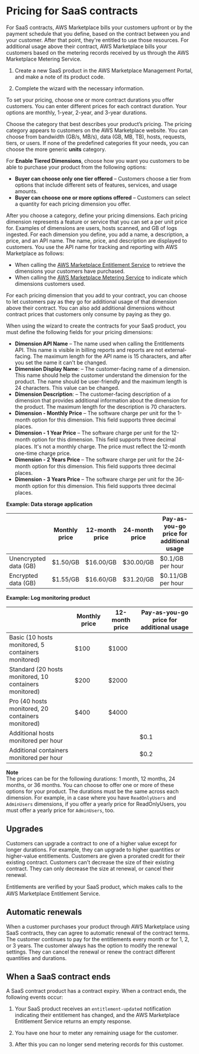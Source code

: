 # Pricing for SaaS contracts<a name="saas-contracts"></a>

 For SaaS contracts, AWS Marketplace bills your customers upfront or by the payment schedule that you define, based on the contract between you and your customer\. After that point, they're entitled to use those resources\. For additional usage above their contract, AWS Marketplace bills your customers based on the metering records received by us through the AWS Marketplace Metering Service\. 

1. Create a new SaaS product in the AWS Marketplace Management Portal, and make a note of its product code\.

1. Complete the wizard with the necessary information\.

To set your pricing, choose one or more contract durations you offer customers\. You can enter different prices for each contract duration\. Your options are monthly, 1\-year, 2\-year, and 3\-year durations\. 

 Choose the category that best describes your product’s pricing\. The pricing category appears to customers on the AWS Marketplace website\. You can choose from bandwidth \(GB/s, MB/s\), data \(GB, MB, TB\), hosts, requests, tiers, or users\. If none of the predefined categories fit your needs, you can choose the more generic **units** category\. 

For **Enable Tiered Dimensions**, choose how you want you customers to be able to purchase your product from the following options: 
+  **Buyer can choose only one tier offered** – Customers choose a tier from options that include different sets of features, services, and usage amounts\. 
+  **Buyer can choose one or more options offered** – Customers can select a quantity for each pricing dimension you offer\.

After you choose a category, define your pricing dimensions\. Each pricing dimension represents a feature or service that you can set a per unit price for\. Examples of dimensions are users, hosts scanned, and GB of logs ingested\. For each dimension you define, you add a name, a description, a price, and an API name\. The name, price, and description are displayed to customers\. You use the API name for tracking and reporting with AWS Marketplace as follows:
+ When calling the [AWS Marketplace Entitlement Service](https://docs.aws.amazon.com/marketplaceentitlement/latest/APIReference/Welcome.html) to retrieve the dimensions your customers have purchased\.
+ When calling the [AWS Marketplace Metering Service](https://docs.aws.amazon.com/marketplacemetering/latest/APIReference/Welcome.html) to indicate which dimensions customers used\.

 For each pricing dimension that you add to your contract, you can choose to let customers pay as they go for additional usage of that dimension above their contract\. You can also add additional dimensions without contract prices that customers only consume by paying as they go\.

When using the wizard to create the contracts for your SaaS product, you must define the following fields for your pricing dimensions:
+  **Dimension API Name** – The name used when calling the Entitlements API\. This name is visible in billing reports and reports are not external\-facing\. The maximum length for the API name is 15 characters, and after you set the name it can't be changed\. 
+  **Dimension Display Name**: – The customer\-facing name of a dimension\. This name should help the customer understand the dimension for the product\. The name should be user\-friendly and the maximum length is 24 characters\. This value can be changed\.
+  **Dimension Description**: – The customer\-facing description of a dimension that provides additional information about the dimension for the product\. The maximum length for the description is 70 characters\.
+  **Dimension \- Monthly Price** – The software charge per unit for the 1\-month option for this dimension\. This ﬁeld supports three decimal places\.
+  **Dimension \- 1 Year Price** – The software charge per unit for the 12\-month option for this dimension\. This ﬁeld supports three decimal places\. It's not a monthly charge\. The price must reﬂect the 12\-month one\-time charge price\. 
+  **Dimension \- 2 Years Price** – The software charge per unit for the 24\-month option for this dimension\. This ﬁeld supports three decimal places\.
+  **Dimension \- 3 Years Price** – The software charge per unit for the 36\-month option for this dimension\. This ﬁeld supports three decimal places\.


**Example: Data storage application**  

|   | Monthly price  | 12\-month price  | 24\-month price  | Pay\-as\-you\-go price for additional usage  | 
| --- | --- | --- | --- | --- | 
|  Unencrypted data \(GB\)  |  $1\.50/GB  |  $16\.00/GB  |  $30\.00/GB  |  $0\.1/GB per hour  | 
|  Encrypted data \(GB\)  |  $1\.55/GB  |  $16\.60/GB  |  $31\.20/GB  |  $0\.11/GB per hour  | 


**Example: Log monitoring product**  

|   | Monthly price  | 12\-month price  | Pay\-as\-you\-go price for additional usage  | 
| --- | --- | --- | --- | 
|  Basic \(10 hosts monitored, 5 containers monitored\)  |  $100  |  $1000  |   | 
|  Standard \(20 hosts monitored, 10 containers monitored\)  |  $200  |  $2000  |   | 
|  Pro \(40 hosts monitored, 20 containers monitored\)  |  $400  |  $4000  |   | 
|  Additional hosts monitored per hour  |   |   |  $0\.1  | 
|  Additional containers monitored per hour  |   |   |  $0\.2  | 

**Note**  
The prices can be for the following durations: 1 month, 12 months, 24 months, or 36 months\. You can choose to offer one or more of these options for your product\. The durations must be the same across each dimension\. For example, in a case where you have `ReadOnlyUsers` and `AdminUsers` dimensions, if you offer a yearly price for ReadOnlyUsers, you must offer a yearly price for `AdminUsers`, too\.

## Upgrades<a name="upgrades"></a>

 Customers can upgrade a contract to one of a higher value except for longer durations\. For example, they can upgrade to higher quantities or higher\-value entitlements\. Customers are given a prorated credit for their existing contract\. Customers can't decrease the size of their existing contract\. They can only decrease the size at renewal, or cancel their renewal\.

 Entitlements are veriﬁed by your SaaS product, which makes calls to the AWS Marketplace Entitlement Service\. 

## Automatic renewals<a name="automatic-renewals"></a>

 When a customer purchases your product through AWS Marketplace using SaaS contracts, they can agree to automatic renewal of the contract terms\. The customer continues to pay for the entitlements every month or for 1, 2, or 3 years\. The customer always has the option to modify the renewal settings\. They can cancel the renewal or renew the contract different quantities and durations\. 

## When a SaaS contract ends<a name="saas-contract-ends"></a>

A SaaS contract product has a contract expiry\. When a contract ends, the following events occur: 

1.  Your SaaS product receives an `entitlement-updated` notification indicating their entitlement has changed, and the AWS Marketplace Entitlement Service returns an empty response\. 

1.  You have one hour to meter any remaining usage for the customer\. 

1.  After this you can no longer send metering records for this customer\. 